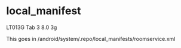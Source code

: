 local_manifest
==============
LT013G Tab 3 8.0 3g

This goes in /android/system/.repo/local_manifests/roomservice.xml
